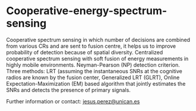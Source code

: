 # Cooperative-energy-spectrum-sensing
Cooperative spectrum sensing in which number of decisions are combined from various CRs and are sent to fusion centre, it helps us to improve probability of detection because of spatial diversity.
Centralized cooperative spectrum sensing with soft fusion of energy measurements in highly mobile environments. Neyman-Pearson (NP) detection criterion. Three methods: LRT (assuming the instantaneous SNRs at the cognitive radios are known by the fusion center, Generalized LRT (GLRT), Online Expectation-Maximization (EM) based algorithm that jointly estimates the SNRs and detects the presence of primary signals.

Further information or contact:  jesus.perez@unican.es
